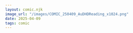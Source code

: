 ```yaml
---
layout: comic.njk
image_url: "/images/COMIC_250409_AuDHDReading_x1024.png"
date: 2025-04-09
tags: comic
---
```

